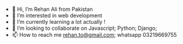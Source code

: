 - 👋 Hi, I’m Rehan Ali from Pakistan
- 👀 I’m interested in web development
- 🌱 I’m currently learning a lot actually !
- 💞️ I’m looking to collaborate on Javascript; Python; Django; 
- 📫 How to reach me rehan.to@gmail.com; whatsapp 03219669755

<!---
Rehan-PK/Rehan-PK is a ✨ special ✨ repository because its `README.md` (this file) appears on your GitHub profile.
You can click the Preview link to take a look at your changes.
--->

